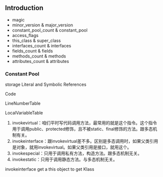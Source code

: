 ## Introduction



- magic
- minor_version & major_version
- constant_pool_count & constant_pool
- access_flags
- this_class & super_class
- interfaces_count & interfaces
- fields_count & fields
- methods_count & methods
- attributes_count & attributes

### Constant Pool
storage Literal and Symbolic References



Code

LineNumberTable

LocalVariableTable







1. invokevirtual：咱们平时写代码调用方法，最常用的就是这个指令。这个指令用于调用public、protected修饰，且不被static、final修饰的方法。跟多态机制有关。
2. invokeinterface：跟invokevirtual差不多。区别是多态调用时，如果父类引用是对象，就用invokevirtual。如果父类引用是接口，就用这个。
3. invokespecial：只用于调用私有方法，构造方法。跟多态机制无关。
4. invokestatic：只用于调用静态方法。与多态机制无关。



invokeinterface get a this object to get Klass 